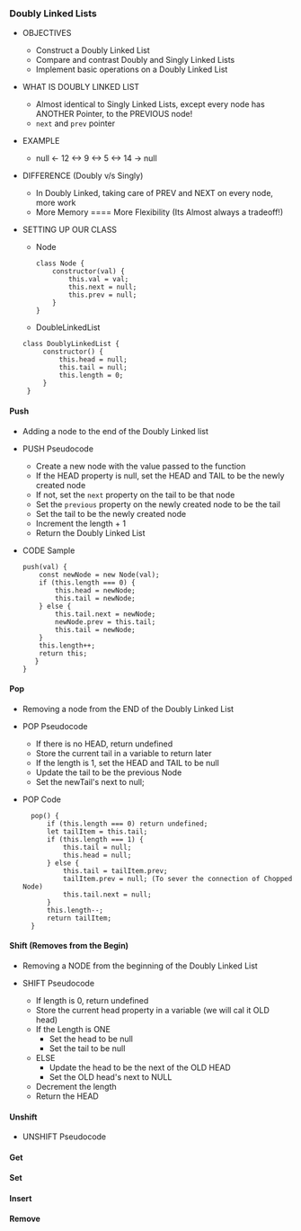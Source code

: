 ### Doubly Linked Lists

- OBJECTIVES

  - Construct a Doubly Linked List
  - Compare and contrast Doubly and Singly Linked Lists
  - Implement basic operations on a Doubly Linked List

- WHAT IS DOUBLY LINKED LIST

  - Almost identical to Singly Linked Lists, except every node has ANOTHER Pointer, to the PREVIOUS node!
  - `next` and `prev` pointer

- EXAMPLE

  - null <- 12 <-> 9 <-> 5 <-> 14 -> null

- DIFFERENCE (Doubly v/s Singly)

  - In Doubly Linked, taking care of PREV and NEXT on every node, more work
  - More Memory ==== More Flexibility (Its Almost always a tradeoff!)

- SETTING UP OUR CLASS

  - Node

    ```
    class Node {
        constructor(val) {
            this.val = val;
            this.next = null;
            this.prev = null;
        }
    }
    ```

  - DoubleLinkedList

  ```
  class DoublyLinkedList {
       constructor() {
           this.head = null;
           this.tail = null;
           this.length = 0;
       }
   }
  ```

#### Push

- Adding a node to the end of the Doubly Linked list

- PUSH Pseudocode

  - Create a new node with the value passed to the function
  - If the HEAD property is null, set the HEAD and TAIL to be the newly created node
  - If not, set the `next` property on the tail to be that node
  - Set the `previous` property on the newly created node to be the tail
  - Set the tail to be the newly created node
  - Increment the length + 1
  - Return the Doubly Linked List

- CODE Sample
  ```
  push(val) {
      const newNode = new Node(val);
      if (this.length === 0) {
          this.head = newNode;
          this.tail = newNode;
      } else {
          this.tail.next = newNode;
          newNode.prev = this.tail;
          this.tail = newNode;
      }
      this.length++;
      return this;
     }
  }
  ```

#### Pop

- Removing a node from the END of the Doubly Linked List

- POP Pseudocode

  - If there is no HEAD, return undefined
  - Store the current tail in a variable to return later
  - If the length is 1, set the HEAD and TAIL to be null
  - Update the tail to be the previous Node
  - Set the newTail's next to null;

- POP Code
  ```
    pop() {
        if (this.length === 0) return undefined;
        let tailItem = this.tail;
        if (this.length === 1) {
            this.tail = null;
            this.head = null;
        } else {
            this.tail = tailItem.prev;
            tailItem.prev = null; (To sever the connection of Chopped Node)
            this.tail.next = null;
        }
        this.length--;
        return tailItem;
    }
  ```

#### Shift (Removes from the Begin)

- Removing a NODE from the beginning of the Doubly Linked List

- SHIFT Pseudocode
  - If length is 0, return undefined
  - Store the current head property in a variable (we will cal it OLD head)
  - If the Length is ONE
    - Set the head to be null
    - Set the tail to be null
  - ELSE
    - Update the head to be the next of the OLD HEAD
    - Set the OLD head's next to NULL
  - Decrement the length
  - Return the HEAD

#### Unshift

- UNSHIFT Pseudocode

#### Get

#### Set

#### Insert

#### Remove

